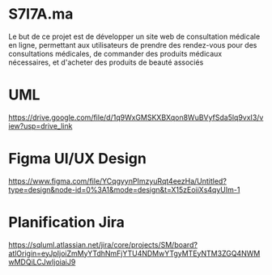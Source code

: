 # S7I7A.ma
Le but de ce projet est de développer un site web de consultation médicale en ligne, permettant aux utilisateurs de prendre des rendez-vous pour des consultations médicales, de commander des produits médicaux nécessaires, et d'acheter des produits de beauté associés
# UML
https://drive.google.com/file/d/1q9WxGMSKXBXqon8WuBVyfSda5lq9vxI3/view?usp=drive_link
# Figma UI/UX Design
https://www.figma.com/file/YCqgyynPImzyuRqt4eezHa/Untitled?type=design&node-id=0%3A1&mode=design&t=X15zEoiiXs4qyUIm-1
# Planification Jira
https://sqluml.atlassian.net/jira/core/projects/SM/board?atlOrigin=eyJpIjoiZmMyYTdhNmFjYTU4NDMwYTgyMTEyNTM3ZGQ4NWMwMDQiLCJwIjoiaiJ9
